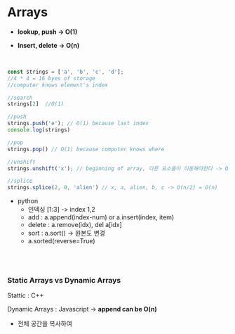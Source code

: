 # Arrays

- **lookup, push -> O(1)**

- **Insert, delete -> O(n)**

<br/>

```javascript
const strings = ['a', 'b', 'c', 'd'];
//4 * 4 = 16 byes of storage
//computer knows element's index

//search
strings[2]	//O(1)

//push
strings.push('e'); // O(1) because last index
console.log(strings)

//pop
strings.pop() // O(1) because computer knows where

//unshift
strings.unshift('x'); // beginning of array, 다른 요소들이 이동해야한다 -> O(n) : looping

//splice
strings.splice(2, 0, 'alien') // x, a, alien, b, c -> O(n/2) = O(n)
```

- python
  - 인덱싱 [1:3] -> index 1,2
  - add : a.append(index-num) or a.insert(index, item)
  - delete : a.remove(idx), del a[idx]
  - sort : a.sort() -> 원본도 변경
  - a.sorted(reverse=True)

<br/>

<br/>

### Static Arrays vs Dynamic Arrays

Stattic : C++

Dynamic Arrays : Javascript -> **append can be O(n)**

- 전체 공간을 복사하여